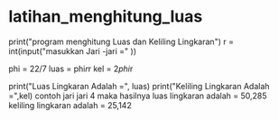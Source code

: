 # latihan_menghitung_luas
print("program menghitung Luas dan Keliling Lingkaran")
r = int(input("masukkan Jari -jari =" ))

phi = 22/7
luas = phi*r*r
kel = 2*phi*r

print("Luas Lingkaran Adalah       =", luas)
print("Keliling Lingkaran Adalah   =",kel)
contoh jari jari 4
maka hasilnya
luas lingkaran adalah = 50,285
keliling lingkaran adalah = 25,142
